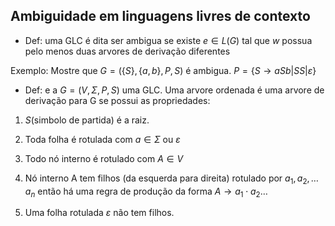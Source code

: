 ## Ambiguidade em linguagens livres de contexto

- Def: uma GLC é dita ser ambigua se existe $e \in L(G)$ tal que $w$ possua pelo menos duas arvores de derivação diferentes

Exemplo: Mostre que $G=(\{S\},\{a,b\},P,S)$ é ambigua.
$P=\{S\to aSb|SS|\varepsilon\}$

- Def: e a $G=(V,\Sigma,P,S)$ uma GLC. Uma arvore ordenada é uma arvore de derivação para G se possui as propriedades:

1. $S$(simbolo de partida) é a raiz.
2. Toda folha é rotulada com $a \in \Sigma$ ou $\varepsilon$
3. Todo nó interno é rotulado com $A\in V$

4. Nó interno A tem filhos (da esquerda para direita) rotulado por $a_{1},a_{2},\ldots a_{n}$ então há uma regra de produção da forma $A \to a_{1}\cdot a_{2} \ldots$
5. Uma folha rotulada $\varepsilon$ não tem filhos.
